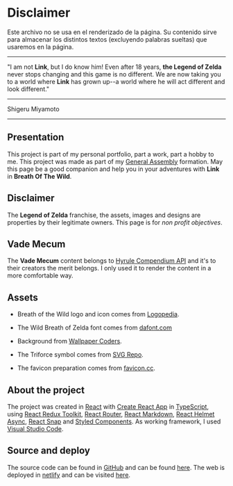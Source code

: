 # Disclaimer

Este archivo no se usa en el renderizado de la página. Su contenido sirve para
almacenar los distintos textos (excluyendo palabras sueltas) que usaremos en
la página.

---

"I am not **Link**, but I do know him! Even after 18 years, **the
Legend of Zelda** never stops changing and this game is no
different. We are now taking you to a world where **Link** has
grown up--a world where he will act different and look different."

---

Shigeru Miyamoto

---

## Presentation

This project is part of my personal portfolio, part a work, part a hobby to me. This project was made as part of my [General Assembly](https://generalassemb.ly/) formation. May this page be a good companion and help you in your adventures with **Link** in **Breath Of The Wild**.

## Disclaimer

The **Legend of Zelda** franchise, the assets, images and designs are properties by their legitimate owners. This page is for _non profit objectives_.

## Vade Mecum

The **Vade Mecum** content belongs to [Hyrule Compendium API](https://gadhagod.github.io/Hyrule-Compendium-API/#/) and it's to their creators the merit belongs. I only used it to render the content in a more comfortable way.

## Assets

- Breath of the Wild logo and icon comes from [Logopedia](https://logos.fandom.com/wiki/The_Legend_of_Zelda:_Breath_of_the_Wild).

- The Wild Breath of Zelda font comes from [dafont.com](https://www.dafont.com/the-wild-breath-of-zelda.font)

- Background from [Wallpaper Coders](https://wall.alphacoders.com/by_sub_category.php?id=242233&name=The+Legend+of+Zelda%3A+Breath+of+the+Wild+Fondos+de+pantalla&filter=4K+Ultra+HD&lang=Spanish).

- The Triforce symbol comes from [SVG Repo](https://www.svgrepo.com/svg/323529/triforce).

- The favicon preparation comes from [favicon.cc](https://www.favicon.cc/).

## About the project

The project was created in [React](https://es.reactjs.org/) with [Create React App](https://create-react-app.dev/) in [TypeScript](https://www.typescriptlang.org/es/), using [React Redux Toolkit](https://redux-toolkit.js.org/), [React Router](https://v5.reactrouter.com/), [React Markdown](https://www.npmjs.com/package/react-markdown), [React Helmet Async](https://www.npmjs.com/package/react-helmet-async), [React Snap](https://www.npmjs.com/package/react-snap) and [Styled Components](https://styled-components.com/). As working framework, I used [Visual Studio Code](https://code.visualstudio.com/).

## Source and deploy

The source code can be found in [GitHub](https://github.com) and can be found [here](https://github.com/danielvegaegea/botw-items). The web is deployed in [netlify](https://www.netlify.com/) and can be visited [here](https://tloz-botw-compendium.netlify.app/).
